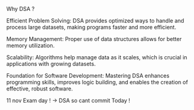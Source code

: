 Why DSA ?

Efficient Problem Solving: DSA provides optimized ways to handle and process large datasets, making programs faster and more efficient.

Memory Management: Proper use of data structures allows for better memory utilization.

Scalability: Algorithms help manage data as it scales, which is crucial in applications with growing datasets.

Foundation for Software Development: Mastering DSA enhances programming skills, improves logic building, and enables the creation of effective, robust software.

11 nov Exam day ! -> DSA so cant commit Today !